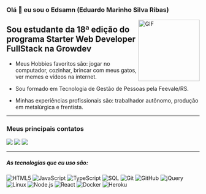 ### Olá 👋 eu sou o Edsamn (Eduardo Marinho Silva Ribas)

<img align="right" alt="GIF" height="160px" src="https://media.giphy.com/media/Ah3zHH7hvsSB2/giphy.gif" />

## Sou estudante da 18ª edição do programa Starter Web Developer FullStack na Growdev  

- Meus Hobbies favoritos são: jogar no computador, cozinhar, brincar com meus gatos,
                              ver memes e vídeos na internet.
  
- Sou formado em Tecnologia de Gestão de Pessoas pela Feevale/RS.

- Minhas experiências profissionais são: trabalhador autônomo, produção
                                         em metalúrgica e frentista.
                                                                     
---

### Meus principais contatos

  <a href="https://www.instagram.com/edsamn_ss/" target="_blank"><img src="https://img.shields.io/badge/-Instagram-%23E4405F?style=for-the-badge&logo=instagram&logoColor=white" target="_blank"></a>
  <a href = "mailto:eduardomsribas@gmail.com"><img src="https://img.shields.io/badge/-gmail-%23333?style=for-the-badge&logo=microsoft&logoColor=white" target="_blank"></a>
  <a href="https://www.linkedin.com/in/eduardo-marinho-silva-ribas" target="_blank"><img src="https://img.shields.io/badge/-LinkedIn-%230077B5?style=for-the-badge&logo=linkedin&logoColor=white" target="_blank"></a>

---

##### As tecnologias que eu uso são:

![HTML5](https://img.shields.io/badge/-HTML5-000000?style=flat&logo=html5)
![JavaScript](https://img.shields.io/badge/-JavaScript-000000?style=flat&logo=javascript)
![TypeScript](https://img.shields.io/badge/-TypeScript-000000?style=flat&logo=typescript)
![SQL](https://img.shields.io/badge/-SQL-000000?style=flat&logo=postgresql)
![Git](https://img.shields.io/badge/-Git-222222?style=flat&logo=git&logoColor=F05032)
![GitHub](https://img.shields.io/badge/-GitHub-222222?style=flat&logo=github&logoColor=181717)
![jQuery](https://img.shields.io/badge/-jQuery-222222?style=flat&logo=jQuery&logoColor=0769AD)
![Linux](https://img.shields.io/badge/-Linux-222222?style=flat&logo=linux&logoColor=FCC624)
![Node.js](https://img.shields.io/badge/-Node.js-222222?style=flat&logo=node.js&logoColor=339933)
![React](https://img.shields.io/badge/-React-222222?style=flat&logo=React&logoColor=61DAFB)
![Docker](https://img.shields.io/badge/-Docker-black?style=flat-square&logo=docker)
![Heroku](https://img.shields.io/badge/-Heroku-222222?style=flat-square&logo=heroku)
<br/>

<!--Credit: [Danushka2](https://github.com/Danushka2)-->
